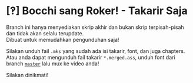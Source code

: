 # [‽] Bocchi sang Roker! - Takarir Saja

Branch ini hanya menyediakan skrip akhir dan bukan skrip terpisah-pisah dan tidak akan selalu terupdate.<br />
Dibuat untuk memudahkan pengunduhan saja!

Silakan unduh fail `.mks` yang sudah ada isi takarir, font, dan juga chapters.<br />
Atau anda dapat mengunduh fail takarir `*.merged.ass`, unduh font dari branch [`master`](https://github.com/n4o-fansub/Bocchi-sang-Roker/tree/master) lalu mux ke video anda!

Silakan dinikmati!
